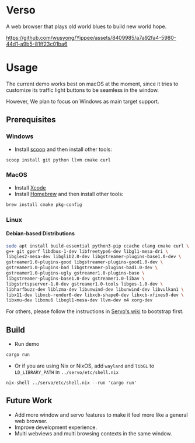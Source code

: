 # Verso

A web browser that plays old world blues to build new world hope.

https://github.com/wusyong/Yippee/assets/8409985/a7a92fa4-5980-44d1-a9b5-81ff23c01ba6

# Usage

The current demo works best on macOS at the moment, since it tries to customize its traffic light buttons to be seamless in the window.

However, We plan to focus on Windows as main target support.

## Prerequisites

### Windows

- Install [scoop](https://scoop.sh/) and then install other tools:

```sh
scoop install git python llvm cmake curl
```

### MacOS

- Install [Xcode](https://developer.apple.com/xcode/)
- Install [Homebrew](https://brew.sh/) and then install other tools:

```sh
brew install cmake pkg-config
```

### Linux

#### Debian-based Distributions

```sh
sudo apt install build-essential python3-pip ccache clang cmake curl \
g++ git gperf libdbus-1-dev libfreetype6-dev libgl1-mesa-dri \
libgles2-mesa-dev libglib2.0-dev libgstreamer-plugins-base1.0-dev \
gstreamer1.0-plugins-good libgstreamer-plugins-good1.0-dev \
gstreamer1.0-plugins-bad libgstreamer-plugins-bad1.0-dev \
gstreamer1.0-plugins-ugly gstreamer1.0-plugins-base \
libgstreamer-plugins-base1.0-dev gstreamer1.0-libav \
libgstrtspserver-1.0-dev gstreamer1.0-tools libges-1.0-dev \
libharfbuzz-dev liblzma-dev libunwind-dev libunwind-dev libvulkan1 \
libx11-dev libxcb-render0-dev libxcb-shape0-dev libxcb-xfixes0-dev \
libxmu-dev libxmu6 libegl1-mesa-dev llvm-dev m4 xorg-dev
```

For others, please follow the instructions in [Servo's wiki](https://github.com/servo/servo/wiki/Building) to bootstrap first.

## Build

- Run demo

```sh
cargo run
```

- Or if you are using Nix or NixOS, add `wayland` and `libGL` to `LD_LIBRARY_PATH` in `../servo/etc/shell.nix`

```
nix-shell ../servo/etc/shell.nix --run 'cargo run'
```

## Future Work

- Add more window and servo features to make it feel more like a general web browser.
- Improve  development experience.
- Multi webviews and multi browsing contexts in the same window.

